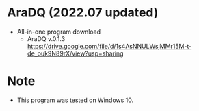 # AraDQ (2022.07 updated)
- All-in-one program download
   - AraDQ v.0.1.3 https://drive.google.com/file/d/1s4AsNNULWsjMMr15M-t-de_ouk9N89rX/view?usp=sharing

# Note
- This program was tested on Windows 10.
